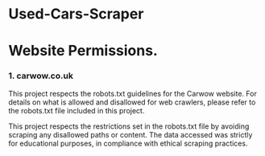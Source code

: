 # Used-Cars-Scraper

# Website Permissions.

### 1. carwow.co.uk

This project respects the robots.txt guidelines for the Carwow website. For details on what is allowed and disallowed for web crawlers, please refer to the robots.txt file included in this project.

This project respects the restrictions set in the robots.txt file by avoiding scraping any disallowed paths or content. The data accessed was strictly for educational purposes, in compliance with ethical scraping practices.
